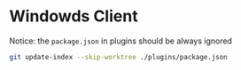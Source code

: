 # Windowds Client

Notice: the `package.json` in plugins should be always ignored
```sh
git update-index --skip-worktree ./plugins/package.json
```
